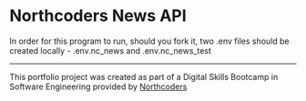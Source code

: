 # Northcoders News API

In order for this program to run, should you fork it, two .env files should be created locally - .env.nc_news and .env.nc_news_test



--- 

This portfolio project was created as part of a Digital Skills Bootcamp in Software Engineering provided by [Northcoders](https://northcoders.com/)
